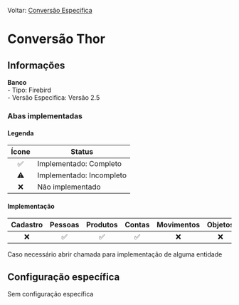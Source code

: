 Voltar: [Conversão Especifica](ConfiguracaoEspecifica.md)
# Conversão Thor  
## Informações  
**Banco**  
	- Tipo: Firebird  
	- Versão Especifica: Versão 2.5  

### Abas implementadas

#### Legenda

| Ícone | Status                   |
|:-----:| ------------------------ |
|  ✅   | Implementado: Completo   |
|  ⚠️   | Implementado: Incompleto |
|  ❌   | Não implementado         |
  
#### Implementação

| Cadastro | Pessoas | Produtos | Contas | Movimentos | Objetos |
|:--------:|:-------:|:--------:|:------:|:----------:|:-------:|
|    ❌    |   ✅    |    ✅    |   ✅   |     ❌     |   ❌    |

Caso necessário abrir chamada para implementação de alguma entidade

## Configuração específica  
Sem configuração específica